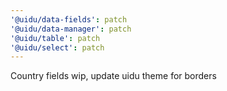 ```yaml
---
'@uidu/data-fields': patch
'@uidu/data-manager': patch
'@uidu/table': patch
'@uidu/select': patch
---
```


Country fields wip, update uidu theme for borders
